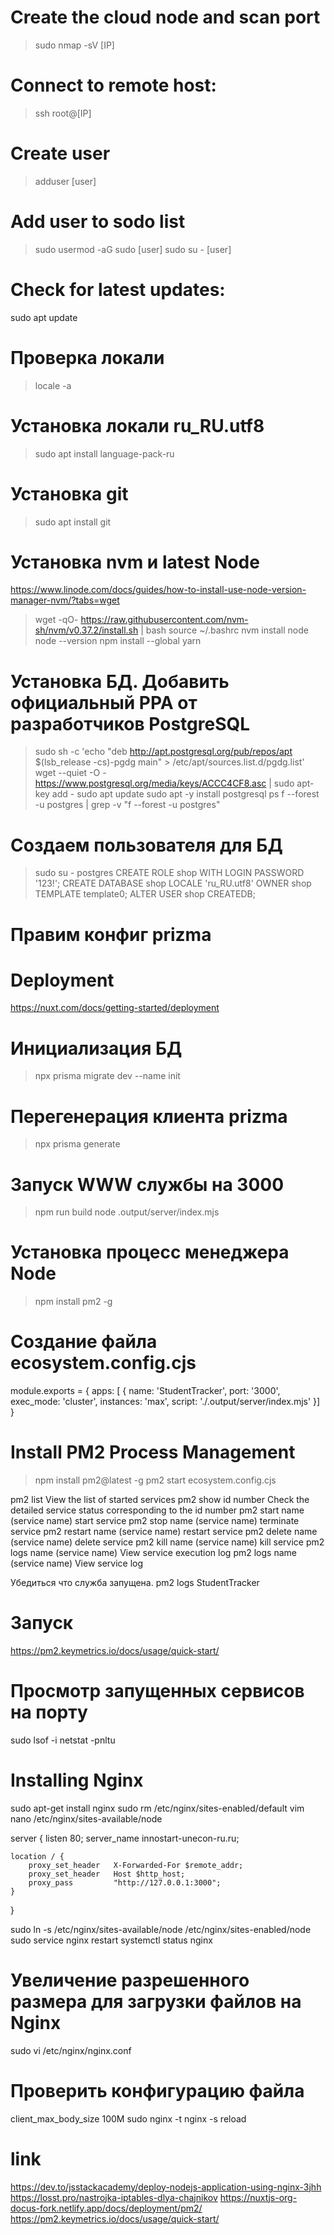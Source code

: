
# Create the cloud node and scan port 
> sudo nmap -sV [IP]

# Connect to remote host: 
> ssh root@[IP]

# Create user 
> adduser [user]

# Add user to sodo list 
> sudo usermod -aG sudo [user]
> sudo su - [user]

# Check for latest updates:
sudo apt update

# Проверка локали 
> locale -a 
# Установка локали ru_RU.utf8
> sudo apt install language-pack-ru


# Установка git 
> sudo apt install git

# Установка nvm и latest Node 
https://www.linode.com/docs/guides/how-to-install-use-node-version-manager-nvm/?tabs=wget

> wget -qO- https://raw.githubusercontent.com/nvm-sh/nvm/v0.37.2/install.sh | bash
> source ~/.bashrc
> nvm install node
> node --version
> npm install --global yarn


# Установка БД.  Добавить официальный PPA от разработчиков PostgreSQL
> sudo sh -c 'echo "deb http://apt.postgresql.org/pub/repos/apt $(lsb_release -cs)-pgdg main" > /etc/apt/sources.list.d/pgdg.list'
> wget --quiet -O - https://www.postgresql.org/media/keys/ACCC4CF8.asc | sudo apt-key add -
> sudo apt update
> sudo apt -y install postgresql
> ps f --forest -u postgres | grep -v "f --forest -u postgres"

# Создаем пользователя для БД
> sudo su - postgres
> CREATE ROLE shop WITH LOGIN PASSWORD '123!';
> CREATE DATABASE shop LOCALE
    'ru_RU.utf8' OWNER shop  TEMPLATE template0;
> ALTER USER shop CREATEDB;
# Правим конфиг prizma


# Deployment
https://nuxt.com/docs/getting-started/deployment

# Инициализация БД
> npx prisma migrate dev --name init
# Перегенерация клиента prizma
> npx prisma generate

# Запуск WWW службы на 3000
> npm run build
> node .output/server/index.mjs

# Установка процесс менеджера Node
> npm install pm2 -g

# Создание файла ecosystem.config.cjs
module.exports = {
apps: [
    {
        name: 'StudentTracker',
        port: '3000',
        exec_mode: 'cluster',
        instances: 'max',
        script: './.output/server/index.mjs'
    }]
}

# Install PM2 Process Management
> npm install pm2@latest -g
> pm2 start ecosystem.config.cjs


pm2 list	View the list of started services
pm2 show id number	Check the detailed service status corresponding to the id number
pm2 start name (service name)	start service
pm2 stop name (service name)	terminate service
pm2 restart name (service name)	restart service
pm2 delete name (service name)	delete service
pm2 kill name (service name)	kill service
pm2 logs name (service name)	View service execution log
pm2 logs name (service name)	View service log

Убедиться что служба запущена.
pm2 logs StudentTracker


# Запуск
https://pm2.keymetrics.io/docs/usage/quick-start/

# Просмотр запущенных сервисов на порту
sudo lsof -i
netstat -pnltu



# Installing Nginx
sudo apt-get install nginx
sudo rm /etc/nginx/sites-enabled/default
vim nano /etc/nginx/sites-available/node

server {
    listen 80;
    server_name innostart-unecon-ru.ru;

    location / {
        proxy_set_header   X-Forwarded-For $remote_addr;
        proxy_set_header   Host $http_host;
        proxy_pass         "http://127.0.0.1:3000";
    }
}

sudo ln -s /etc/nginx/sites-available/node /etc/nginx/sites-enabled/node
sudo service nginx restart
systemctl status nginx 

# Увеличение разрешенного размера для загрузки файлов на Nginx
sudo vi /etc/nginx/nginx.conf

# Проверить конфигурацию файла
client_max_body_size 100M
sudo nginx -t
nginx -s reload


# link
https://dev.to/jsstackacademy/deploy-nodejs-application-using-nginx-3jhh
https://losst.pro/nastrojka-iptables-dlya-chajnikov
https://nuxtjs-org-docus-fork.netlify.app/docs/deployment/pm2/
https://pm2.keymetrics.io/docs/usage/quick-start/
